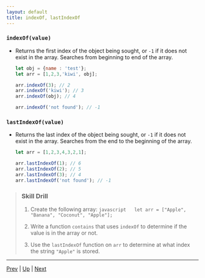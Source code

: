 ```yaml
---
layout: default
title: indexOf, lastIndexOf
---
```


### `indexOf(value)`
* Returns the first index of the object being sought, or `-1` if it does not exist in the array. Searches from beginning to end of the array.

  ```javascript
  let obj = {name : 'test'};
  let arr = [1,2,3,'kiwi', obj];
  
  arr.indexOf(3); // 2
  arr.indexOf('kiwi'); // 3
  arr.indexOf(obj); // 4
  
  arr.indexOf('not found'); // -1
  ```

### `lastIndexOf(value)`
* Returns the last index of the object being sought, or `-1` if it does not exist in the array. Searches from the end to the beginning of the array.

  ```javascript
  let arr = [1,2,3,4,3,2,1];
  
  arr.lastIndexOf(1); // 6
  arr.lastIndexOf(2); // 5
  arr.lastIndexOf(3); // 4
  arr.lastIndexOf('not found'); // -1
  ```

> ### Skill Drill
> 1. Create the following array:
    ```javascript  
    let arr = ["Apple", "Banana", "Coconut", "Apple"];
    ```
>
> 1. Write a function `contains` that uses `indexOf` to determine if the value is in the array or not.
>
> 1. Use the `lastIndexOf` function on `arr` to determine at what index the string `"Apple"` is stored.

<hr>

[Prev](reverseSort.md) | [Up](README.md) | [Next](filterReduce.md)

